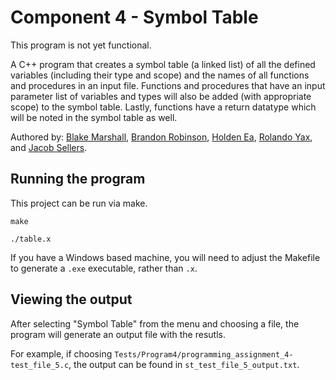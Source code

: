 # Component 4 - Symbol Table

This program is not yet functional.

A C++ program that creates a symbol table (a linked list) of all the defined variables (including their type and scope) and the names of all functions and procedures in an input file. Functions and procedures that have an input parameter list of variables and types will also be added (with appropriate scope) to the symbol table. Lastly, functions have a return datatype which will be noted in the symbol table as well.

Authored by: [Blake Marshall](https://github.com/officialblake), [Brandon Robinson](https://github.com/brandonuscg), [Holden Ea](https://github.com/holdenkea), [Rolando Yax](https://github.com/Ryax3), and [Jacob Sellers](https://github.com/JacobS999).

## Running the program

This project can be run via make.

```make```

```./table.x```

If you have a Windows based machine, you will need to adjust the Makefile to generate a ```.exe``` executable, rather than ```.x```.

## Viewing the output 

After selecting "Symbol Table" from the menu and choosing a file, the program will generate an output file with the resutls. 

For example, if choosing ```Tests/Program4/programming_assignment_4-test_file_5.c```, the output can be found in ```st_test_file_5_output.txt```.
